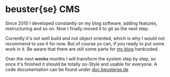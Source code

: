 # beuster{se} CMS

Since 2010 I developed constantly on my blog software, adding
features, restructuring and so on. Now I finally moved it to git as the next
step.

Currently it's not well build and not object oriented, which is why I would
not recommend to use it for now. But of course yo can, if you ready to put some
work in it.
Be aware that there are still some parts for [my blog](http://beusterse.de)
hardcoded.

Over the next ~~weeks~~ months I will transform the system step by step, so once it's
finished it should be totally oo-Style and usable for everyone.
A code documentation can be found under [doc.beusterse.de](http://doc.beusterse.de)